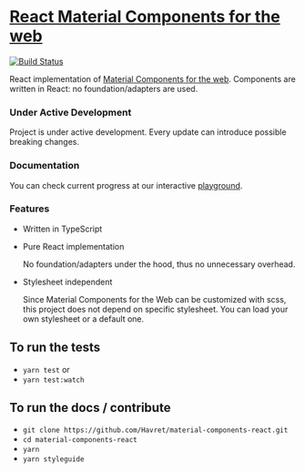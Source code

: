 # [React Material Components for the web](https://havret.github.io/material-components-react/)

[![Build Status](https://travis-ci.org/Havret/material-components-react.svg?branch=master)](https://travis-ci.org/Havret/material-components-react)

React implementation of [Material Components for the web](https://github.com/material-components/material-components-web). 
Components are written in React: no foundation/adapters are used.

### Under Active Development

Project is under active development. Every update can introduce possible breaking changes.     

### Documentation 

You can check current progress at our interactive [playground](https://havret.github.io/material-components-react/). 

### Features

- Written in TypeScript 
- Pure React implementation

  No foundation/adapters under the hood, thus no unnecessary overhead.  
  
- Stylesheet independent
 
  Since Material Components for the Web can be customized with scss, this project does not depend on specific stylesheet.
  You can load your own stylesheet or a default one.
  
## To run the tests
- `yarn test`
or
- `yarn test:watch`

## To run the docs / contribute
- `git clone https://github.com/Havret/material-components-react.git`
- `cd material-components-react`
- `yarn`
- `yarn styleguide`
